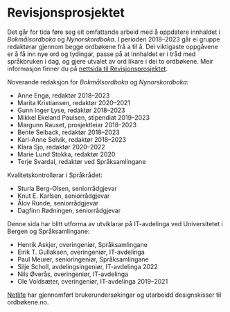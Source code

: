 # Revisjonsprosjektet
Det går for tida føre seg eit omfattande arbeid med å oppdatere innhaldet i _Bokmålsordboka_ og _Nynorskordboka_. I perioden 2018–2023 går ei gruppe redaktørar gjennom begge ordbøkene frå a til å. Dei viktigaste oppgåvene er å få inn nye ord og tydingar, passe på at innhaldet er i tråd med språkbruken i dag, og gjere utvalet av ord likare i dei to ordbøkene. Meir informasjon finner du på [nettsida til Revisjonsprosjektet](https://www.uib.no/lle/revisjonsprosjektet).

Noverande redaksjon for _Bokmålsordboka_ og _Nynorskordboka_:

*   Anne Engø, redaktør 2018–2023
*   Marita Kristiansen, redaktør 2020–2021
*   Gunn Inger Lyse, redaktør 2018–2023
*   Mikkel Ekeland Paulsen, stipendiat 2019–2023
*   Margunn Rauset, prosjektleiar 2018–2023
*   Bente Selback, redaktør 2018–2023
*   Kari-Anne Selvik, redaktør 2018–2023
*   Klara Sjo, redaktør 2020–2022
*   Marie Lund Stokka, redaktør 2020
*   Terje Svardal, redaktør ved Språksamlingane

Kvalitetskontrollørar i Språkrådet:

*   Sturla Berg-Olsen, seniorrådgjevar
*   Knut E. Karlsen, seniorrådgjevar
*   Ålov Runde, seniorrådgjevar
*   Dagfinn Rødningen, seniorrådgjevar

Denne sida har blitt utforma av utviklarar på IT-avdelinga ved Universitetet i Bergen og Språksamlingane:

*   Henrik Askjer, overingeniør, Språksamlingane
*   Eirik T. Gullaksen, overingeniør, IT-avdelinga
*   Paul Meurer, senioringeniør, Språksamlingane
*   Silje Scholl, avdelingsingeniør, IT-avdelinga 2022
*   Nils Øverås, overingeniør, IT-avdelinga
*   Ole Voldsæter, overingeniør, IT-avdelinga 2019–2021

[Netlife](https://www.netlife.com/) har gjennomført brukerundersøkingar og utarbeidd designskisser til ordbøkene.no.